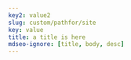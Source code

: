 ```yaml
---
key2: value2
slug: custom/pathfor/site
key: value
title: a title is here
mdseo-ignore: [title, body, desc]
---
```

<DocSection type="function" name="function_with_pep484_type_annotations" module="test_lib.example" heading_level="3">
<SigArgSection>
<SigArg name="param1" type="int" /><SigArg name="param2" type="str" />
</SigArgSection>
<Description summary="Example function with PEP 484 type annotations." extended_summary="The return type must be duplicated in the docstring to comply\nwith the NumPy docstring style." />
<ParamSection name="Parameters">
	<Parameter name="param1" desc="The first parameter." />
	<Parameter name="param2" desc="The second parameter." />
</ParamSection>
<ParamSection name="Returns">
	<Parameter type="bool" desc="True if successful, False otherwise." />
</ParamSection>
</DocSection>

